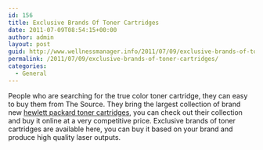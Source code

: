 ```yaml
---
id: 156
title: Exclusive Brands Of Toner Cartridges
date: 2011-07-09T08:54:15+00:00
author: admin
layout: post
guid: http://www.wellnessmanager.info/2011/07/09/exclusive-brands-of-toner-cartridges/
permalink: /2011/07/09/exclusive-brands-of-toner-cartridges/
categories:
  - General
---
```

People who are searching for the true color toner cartridge, they can easy to buy them from The Source. They bring the largest collection of brand new [hewlett packard toner cartridges](http://www.thesource.ca/estore/category.aspx?language=en-CA&catalog=Online&category=Laser_Toner), you can check out their collection and buy it online at a very competitive price. Exclusive brands of toner cartridges are available here, you can buy it based on your brand and produce high quality laser outputs.
